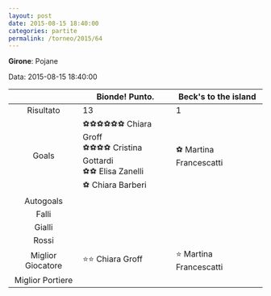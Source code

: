 ```yaml
---
layout: post
date: 2015-08-15 18:40:00
categories: partite
permalink: /torneo/2015/64
---
```

**Girone**: Pojane

Data: 2015-08-15 18:40:00

| | Bionde! Punto. | Beck's to the island |
|:-----:|-----|-----|
Risultato|13|1
Goals|⚽⚽⚽⚽⚽⚽ Chiara Groff<br/>⚽⚽⚽⚽ Cristina Gottardi<br/>⚽⚽ Elisa Zanelli<br/>⚽ Chiara Barberi|⚽ Martina Francescatti<br/>
Autogoals||
Falli||
Gialli||
Rossi||
Miglior Giocatore|⭐⭐ Chiara Groff<br/>|⭐ Martina Francescatti<br/>
Miglior Portiere||